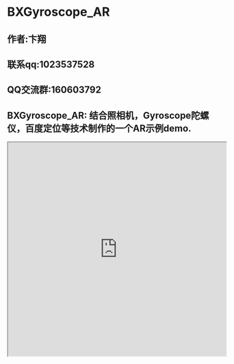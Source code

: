 
# BXGyroscope_AR

##  作者:卞翔
##  联系qq:1023537528
##  QQ交流群:160603792

## BXGyroscope_AR: 结合照相机，Gyroscope陀螺仪，百度定位等技术制作的一个AR示例demo.

<!--![mov](https://github.com/bianxiang/BXRotationView/blob/master/BXRotationView/BXRotationView/BXRotationViewGIF.gif?raw=true)  -->

<iframe height=498 width=510 src="https://github.com/bianxiang/BXGyroscope_AR/blob/master/BXGyroscope_AR/BXGyroscope_AR/AR.mov?raw=true)">
